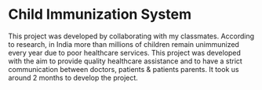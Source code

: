 # Child Immunization System
This project was developed by collaborating with my classmates.
According to research, in India more than millions of children remain unimmunized every year due to poor healthcare services. This project was developed with the aim to provide quality healthcare assistance and to have a strict communication between doctors, patients & patients parents. It took us around 2 months to develop the project.
